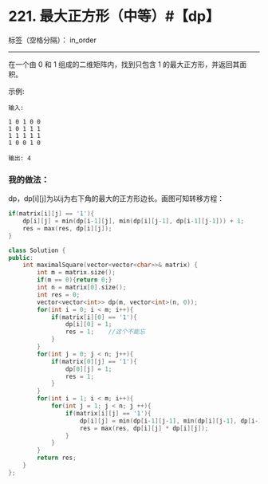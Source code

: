 ﻿# 221. 最大正方形（中等）#【dp】

标签（空格分隔）： in_order

---
在一个由 0 和 1 组成的二维矩阵内，找到只包含 1 的最大正方形，并返回其面积。

示例:

    输入: 
    
    1 0 1 0 0
    1 0 1 1 1
    1 1 1 1 1
    1 0 0 1 0
    
    输出: 4


### 我的做法：   
dp，dp[i][j]为以ij为右下角的最大的正方形边长。画图可知转移方程：
```C++
if(matrix[i][j] == '1'){
    dp[i][j] = min(dp[i-1][j], min(dp[i][j-1], dp[i-1][j-1])) + 1;
    res = max(res, dp[i][j]);
}
```
```C++
class Solution {
public:
    int maximalSquare(vector<vector<char>>& matrix) {
        int m = matrix.size();
        if(m == 0){return 0;}
        int n = matrix[0].size();
        int res = 0;
        vector<vector<int>> dp(m, vector<int>(n, 0));
        for(int i = 0; i < m; i++){
            if(matrix[i][0] == '1'){
                dp[i][0] = 1;
                res = 1;    //这个不能忘
            } 
        }
        for(int j = 0; j < n; j++){
            if(matrix[0][j] == '1'){
                dp[0][j] = 1;
                res = 1;
            } 
        }
        for(int i = 1; i < m; i++){
            for(int j = 1; j < n; j ++){
                if(matrix[i][j] == '1'){
                    dp[i][j] = min(dp[i-1][j-1], min(dp[i][j-1], dp[i-1][j])) + 1;
                    res = max(res, dp[i][j] * dp[i][j]);
                }
            }
        }
        return res;
    }
};
```

